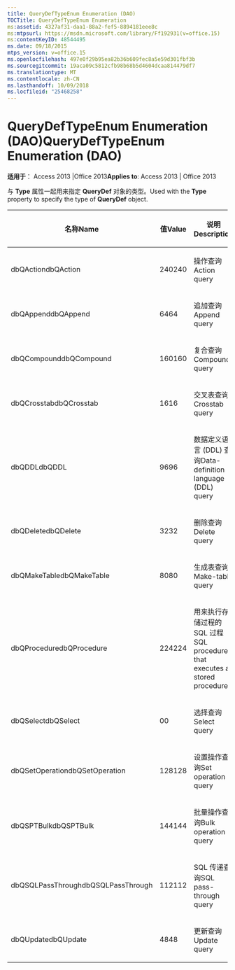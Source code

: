 ```yaml
---
title: QueryDefTypeEnum Enumeration (DAO)
TOCTitle: QueryDefTypeEnum Enumeration
ms:assetid: 4327af31-daa1-88a2-fef5-8894181eee8c
ms:mtpsurl: https://msdn.microsoft.com/library/Ff192931(v=office.15)
ms:contentKeyID: 48544495
ms.date: 09/18/2015
mtps_version: v=office.15
ms.openlocfilehash: 497e0f29b95ea82b36b609fec8a5e59d301fbf3b
ms.sourcegitcommit: 19aca09c5812cfb98b68b5d4604dcaa814479df7
ms.translationtype: MT
ms.contentlocale: zh-CN
ms.lasthandoff: 10/09/2018
ms.locfileid: "25468258"
---
```

# <a name="querydeftypeenum-enumeration-dao"></a><span data-ttu-id="fb17f-102">QueryDefTypeEnum Enumeration (DAO)</span><span class="sxs-lookup"><span data-stu-id="fb17f-102">QueryDefTypeEnum Enumeration (DAO)</span></span>


<span data-ttu-id="fb17f-103">**适用于**： Access 2013 |Office 2013</span><span class="sxs-lookup"><span data-stu-id="fb17f-103">**Applies to**: Access 2013 | Office 2013</span></span>

<span data-ttu-id="fb17f-104">与 **Type** 属性一起用来指定 **QueryDef** 对象的类型。</span><span class="sxs-lookup"><span data-stu-id="fb17f-104">Used with the **Type** property to specify the type of **QueryDef** object.</span></span>

<table>
<colgroup>
<col style="width: 33%" />
<col style="width: 33%" />
<col style="width: 33%" />
</colgroup>
<thead>
<tr class="header">
<th><p><span data-ttu-id="fb17f-105">名称</span><span class="sxs-lookup"><span data-stu-id="fb17f-105">Name</span></span></p></th>
<th><p><span data-ttu-id="fb17f-106">值</span><span class="sxs-lookup"><span data-stu-id="fb17f-106">Value</span></span></p></th>
<th><p><span data-ttu-id="fb17f-107">说明</span><span class="sxs-lookup"><span data-stu-id="fb17f-107">Description</span></span></p></th>
</tr>
</thead>
<tbody>
<tr class="odd">
<td><p><span data-ttu-id="fb17f-108">dbQAction</span><span class="sxs-lookup"><span data-stu-id="fb17f-108">dbQAction</span></span></p></td>
<td><p><span data-ttu-id="fb17f-109">240</span><span class="sxs-lookup"><span data-stu-id="fb17f-109">240</span></span></p></td>
<td><p><span data-ttu-id="fb17f-110">操作查询</span><span class="sxs-lookup"><span data-stu-id="fb17f-110">Action query</span></span></p></td>
</tr>
<tr class="even">
<td><p><span data-ttu-id="fb17f-111">dbQAppend</span><span class="sxs-lookup"><span data-stu-id="fb17f-111">dbQAppend</span></span></p></td>
<td><p><span data-ttu-id="fb17f-112">64</span><span class="sxs-lookup"><span data-stu-id="fb17f-112">64</span></span></p></td>
<td><p><span data-ttu-id="fb17f-113">追加查询</span><span class="sxs-lookup"><span data-stu-id="fb17f-113">Append query</span></span></p></td>
</tr>
<tr class="odd">
<td><p><span data-ttu-id="fb17f-114">dbQCompound</span><span class="sxs-lookup"><span data-stu-id="fb17f-114">dbQCompound</span></span></p></td>
<td><p><span data-ttu-id="fb17f-115">160</span><span class="sxs-lookup"><span data-stu-id="fb17f-115">160</span></span></p></td>
<td><p><span data-ttu-id="fb17f-116">复合查询</span><span class="sxs-lookup"><span data-stu-id="fb17f-116">Compound query</span></span></p></td>
</tr>
<tr class="even">
<td><p><span data-ttu-id="fb17f-117">dbQCrosstab</span><span class="sxs-lookup"><span data-stu-id="fb17f-117">dbQCrosstab</span></span></p></td>
<td><p><span data-ttu-id="fb17f-118">16</span><span class="sxs-lookup"><span data-stu-id="fb17f-118">16</span></span></p></td>
<td><p><span data-ttu-id="fb17f-119">交叉表查询</span><span class="sxs-lookup"><span data-stu-id="fb17f-119">Crosstab query</span></span></p></td>
</tr>
<tr class="odd">
<td><p><span data-ttu-id="fb17f-120">dbQDDL</span><span class="sxs-lookup"><span data-stu-id="fb17f-120">dbQDDL</span></span></p></td>
<td><p><span data-ttu-id="fb17f-121">96</span><span class="sxs-lookup"><span data-stu-id="fb17f-121">96</span></span></p></td>
<td><p><span data-ttu-id="fb17f-122">数据定义语言 (DDL) 查询</span><span class="sxs-lookup"><span data-stu-id="fb17f-122">Data-definition language (DDL) query</span></span></p></td>
</tr>
<tr class="even">
<td><p><span data-ttu-id="fb17f-123">dbQDelete</span><span class="sxs-lookup"><span data-stu-id="fb17f-123">dbQDelete</span></span></p></td>
<td><p><span data-ttu-id="fb17f-124">32</span><span class="sxs-lookup"><span data-stu-id="fb17f-124">32</span></span></p></td>
<td><p><span data-ttu-id="fb17f-125">删除查询</span><span class="sxs-lookup"><span data-stu-id="fb17f-125">Delete query</span></span></p></td>
</tr>
<tr class="odd">
<td><p><span data-ttu-id="fb17f-126">dbQMakeTable</span><span class="sxs-lookup"><span data-stu-id="fb17f-126">dbQMakeTable</span></span></p></td>
<td><p><span data-ttu-id="fb17f-127">80</span><span class="sxs-lookup"><span data-stu-id="fb17f-127">80</span></span></p></td>
<td><p><span data-ttu-id="fb17f-128">生成表查询</span><span class="sxs-lookup"><span data-stu-id="fb17f-128">Make-table query</span></span></p></td>
</tr>
<tr class="even">
<td><p><span data-ttu-id="fb17f-129">dbQProcedure</span><span class="sxs-lookup"><span data-stu-id="fb17f-129">dbQProcedure</span></span></p></td>
<td><p><span data-ttu-id="fb17f-130">224</span><span class="sxs-lookup"><span data-stu-id="fb17f-130">224</span></span></p></td>
<td><p><span data-ttu-id="fb17f-131">用来执行存储过程的 SQL 过程</span><span class="sxs-lookup"><span data-stu-id="fb17f-131">SQL procedure that executes a stored procedure</span></span></p></td>
</tr>
<tr class="odd">
<td><p><span data-ttu-id="fb17f-132">dbQSelect</span><span class="sxs-lookup"><span data-stu-id="fb17f-132">dbQSelect</span></span></p></td>
<td><p><span data-ttu-id="fb17f-133">0</span><span class="sxs-lookup"><span data-stu-id="fb17f-133">0</span></span></p></td>
<td><p><span data-ttu-id="fb17f-134">选择查询</span><span class="sxs-lookup"><span data-stu-id="fb17f-134">Select query</span></span></p></td>
</tr>
<tr class="even">
<td><p><span data-ttu-id="fb17f-135">dbQSetOperation</span><span class="sxs-lookup"><span data-stu-id="fb17f-135">dbQSetOperation</span></span></p></td>
<td><p><span data-ttu-id="fb17f-136">128</span><span class="sxs-lookup"><span data-stu-id="fb17f-136">128</span></span></p></td>
<td><p><span data-ttu-id="fb17f-137">设置操作查询</span><span class="sxs-lookup"><span data-stu-id="fb17f-137">Set operation query</span></span></p></td>
</tr>
<tr class="odd">
<td><p><span data-ttu-id="fb17f-138">dbQSPTBulk</span><span class="sxs-lookup"><span data-stu-id="fb17f-138">dbQSPTBulk</span></span></p></td>
<td><p><span data-ttu-id="fb17f-139">144</span><span class="sxs-lookup"><span data-stu-id="fb17f-139">144</span></span></p></td>
<td><p><span data-ttu-id="fb17f-140">批量操作查询</span><span class="sxs-lookup"><span data-stu-id="fb17f-140">Bulk operation query</span></span></p></td>
</tr>
<tr class="even">
<td><p><span data-ttu-id="fb17f-141">dbQSQLPassThrough</span><span class="sxs-lookup"><span data-stu-id="fb17f-141">dbQSQLPassThrough</span></span></p></td>
<td><p><span data-ttu-id="fb17f-142">112</span><span class="sxs-lookup"><span data-stu-id="fb17f-142">112</span></span></p></td>
<td><p><span data-ttu-id="fb17f-143">SQL 传递查询</span><span class="sxs-lookup"><span data-stu-id="fb17f-143">SQL pass-through query</span></span></p></td>
</tr>
<tr class="odd">
<td><p><span data-ttu-id="fb17f-144">dbQUpdate</span><span class="sxs-lookup"><span data-stu-id="fb17f-144">dbQUpdate</span></span></p></td>
<td><p><span data-ttu-id="fb17f-145">48</span><span class="sxs-lookup"><span data-stu-id="fb17f-145">48</span></span></p></td>
<td><p><span data-ttu-id="fb17f-146">更新查询</span><span class="sxs-lookup"><span data-stu-id="fb17f-146">Update query</span></span></p></td>
</tr>
</tbody>
</table>


